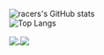   
![racers's GitHub stats](https://github-readme-stats.vercel.app/api?username=instax-dutta&count_private=true&show_icons=true&theme=gradient)<br>
                       ![Top Langs](https://github-readme-stats.vercel.app/api/top-langs/?username=instax-dutta&layout=compact)

<a href="https://github.com/anuraghazra/github-readme-stats">
  <img align="center" src="https://github-readme-stats.vercel.app/api/pin/?username=anuraghazra&repo=github-readme-stats" />
</a>
<a href="https://github.com/anuraghazra/convoychat">
  <img align="center" src="https://github-readme-stats.vercel.app/api/pin/?username=anuraghazra&repo=convoychat" />
</a>
